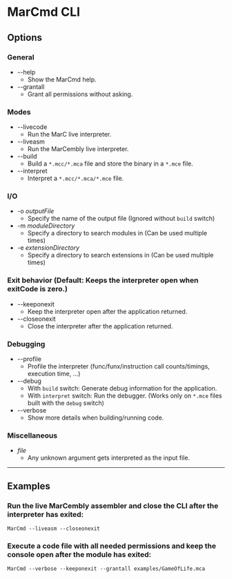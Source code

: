 # MarCmd CLI

## Options
### General
 * --help
   - Show the MarCmd help.
 * --grantall
   - Grant all permissions without asking.
### Modes
 * --livecode
   - Run the MarC live interpreter.
 * --liveasm
   - Run the MarCembly live interpreter.
 * --build
   - Build a `*.mcc/*.mca` file and store the binary in a `*.mce` file.
 * --interpret
   - Interpret a `*.mcc/*.mca/*.mce` file.
### I/O
 * -o _outputFile_
   - Specify the name of the output file (Ignored without `build` switch)
 * -m _moduleDirectory_
   - Specify a directory to search modules in (Can be used multiple times)
 * -e _extensionDirectory_
   - Specify a directory to search extensions in (Can be used multiple times)
### Exit behavior (Default: Keeps the interpreter open when exitCode is zero.)
 * --keeponexit
   - Keep the interpreter open after the application returned.
 * --closeonexit
   - Close the interpreter after the application returned.
### Debugging
 * --profile
   - Profile the interpreter (func/funx/instruction call counts/timings, execution time, ...)
 * --debug
   - With `build` switch: Generate debug information for the application.
   - With `interpret` switch: Run the debugger. (Works only on `*.mce` files built with the `debug` switch)
 * --verbose
   - Show more details when building/running code.
### Miscellaneous
 * _file_
   - Any unknown argument gets interpreted as the input file.
***

## Examples
### Run the live MarCembly assembler and close the CLI after the interpreter has exited:
```
MarCmd --liveasm --closeonexit
```
### Execute a code file with all needed permissions and keep the console open after the module has exited:
```
MarCmd --verbose --keeponexit --grantall examples/GameOfLife.mca
```